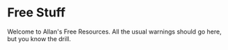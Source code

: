 # Free Stuff
Welcome to Allan's Free Resources. All the usual warnings should go here, but you know the drill.
